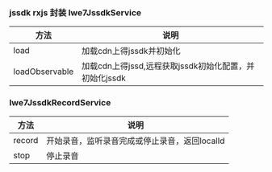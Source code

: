 ### jssdk rxjs 封装 Iwe7JssdkService
| 方法             | 说明                                   |
|----------------|--------------------------------------|
| load           | 加载cdn上得jssdk并初始化                     |
| loadObservable | 加载cdn上得jssd,远程获取jssdk初始化配置，并初始化jssdk |


### Iwe7JssdkRecordService
| 方法     | 说明                         |
|--------|----------------------------|
| record | 开始录音，监听录音完成或停止录音，返回localId |
| stop   | 停止录音                       |
